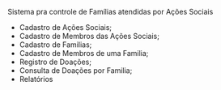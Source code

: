 Sistema pra controle de Famílias atendidas por Ações Sociais

- Cadastro de Ações Sociais;
- Cadastro de Membros das Ações Sociais;
- Cadastro de Familias;
- Cadastro de Membros de uma Familia;
- Registro de Doações;
- Consulta de Doações por Familia;
- Relatórios
